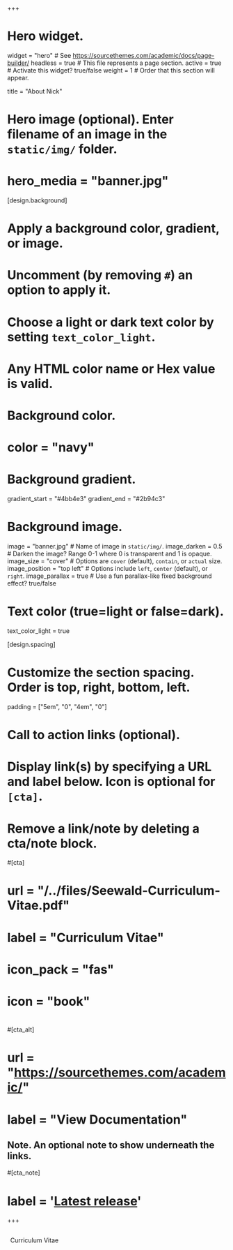 +++
# Hero widget.
widget = "hero"  # See https://sourcethemes.com/academic/docs/page-builder/
headless = true  # This file represents a page section.
active = true  # Activate this widget? true/false
weight = 1  # Order that this section will appear.

title = "About Nick"

# Hero image (optional). Enter filename of an image in the `static/img/` folder.
# hero_media = "banner.jpg"

[design.background]
  # Apply a background color, gradient, or image.
  #   Uncomment (by removing `#`) an option to apply it.
  #   Choose a light or dark text color by setting `text_color_light`.
  #   Any HTML color name or Hex value is valid.

  # Background color.
  # color = "navy"

  # Background gradient.
  gradient_start = "#4bb4e3"
  gradient_end = "#2b94c3"

  # Background image.
  image = "banner.jpg"  # Name of image in `static/img/`.
  image_darken = 0.5  # Darken the image? Range 0-1 where 0 is transparent and 1 is opaque.
  image_size = "cover"  #  Options are `cover` (default), `contain`, or `actual` size.
  image_position = "top left"  # Options include `left`, `center` (default), or `right`.
  image_parallax = true  # Use a fun parallax-like fixed background effect? true/false

  # Text color (true=light or false=dark).
  text_color_light = true

[design.spacing]
  # Customize the section spacing. Order is top, right, bottom, left.
  padding = ["5em", "0", "4em", "0"]

# Call to action links (optional).
#   Display link(s) by specifying a URL and label below. Icon is optional for `[cta]`.
#   Remove a link/note by deleting a cta/note block.
#[cta]
#  url = "/../files/Seewald-Curriculum-Vitae.pdf"
#  label = "Curriculum Vitae"
#  icon_pack = "fas"
#  icon = "book"
#
#[cta_alt]
#  url = "https://sourcethemes.com/academic/"
#  label = "View Documentation"

## Note. An optional note to show underneath the links.
#[cta_note]
#  label = '<a class="js-github-release" href="https://#sourcethemes.com/academic/updates" data-repo="gcushen/hugo-#academic">Latest release<!-- V --></a>'


+++
<hr style="background-image: linear-gradient(to right, #fff, #fff)"/>

<div>
  <a class="btn btn-light" style="text-decoration:none;" href="../files/seewaldCV.pdf" target="_blank">
    <i class="fas fa-book" style="padding-right:.5em;"></i>
    Curriculum Vitae
  </a>

